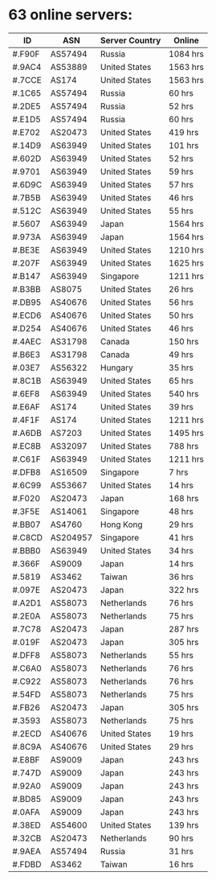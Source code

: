 # 63 online servers:

| ID | ASN | Server Country | Online |
| ------ | ------ | ------ | ------ |
| #.F90F | AS57494 | Russia | 1084 hrs |
| #.9AC4 | AS53889 | United States | 1563 hrs |
| #.7CCE | AS174 | United States | 1563 hrs |
| #.1C65 | AS57494 | Russia | 60 hrs |
| #.2DE5 | AS57494 | Russia | 52 hrs |
| #.E1D5 | AS57494 | Russia | 60 hrs |
| #.E702 | AS20473 | United States | 419 hrs |
| #.14D9 | AS63949 | United States | 101 hrs |
| #.602D | AS63949 | United States | 52 hrs |
| #.9701 | AS63949 | United States | 59 hrs |
| #.6D9C | AS63949 | United States | 57 hrs |
| #.7B5B | AS63949 | United States | 46 hrs |
| #.512C | AS63949 | United States | 55 hrs |
| #.5607 | AS63949 | Japan | 1564 hrs |
| #.973A | AS63949 | Japan | 1564 hrs |
| #.BE3E | AS63949 | United States | 1210 hrs |
| #.207F | AS63949 | United States | 1625 hrs |
| #.B147 | AS63949 | Singapore | 1211 hrs |
| #.B3BB | AS8075 | United States | 26 hrs |
| #.DB95 | AS40676 | United States | 56 hrs |
| #.ECD6 | AS40676 | United States | 50 hrs |
| #.D254 | AS40676 | United States | 46 hrs |
| #.4AEC | AS31798 | Canada | 150 hrs |
| #.B6E3 | AS31798 | Canada | 49 hrs |
| #.03E7 | AS56322 | Hungary | 35 hrs |
| #.8C1B | AS63949 | United States | 65 hrs |
| #.6EF8 | AS63949 | United States | 540 hrs |
| #.E6AF | AS174 | United States | 39 hrs |
| #.4F1F | AS174 | United States | 1211 hrs |
| #.A6DB | AS7203 | United States | 1495 hrs |
| #.EC8B | AS32097 | United States | 788 hrs |
| #.C61F | AS63949 | United States | 1211 hrs |
| #.DFB8 | AS16509 | Singapore | 7 hrs |
| #.6C99 | AS53667 | United States | 14 hrs |
| #.F020 | AS20473 | Japan | 168 hrs |
| #.3F5E | AS14061 | Singapore | 48 hrs |
| #.BB07 | AS4760 | Hong Kong | 29 hrs |
| #.C8CD | AS204957 | Singapore | 41 hrs |
| #.BBB0 | AS63949 | United States | 34 hrs |
| #.366F | AS9009 | Japan | 14 hrs |
| #.5819 | AS3462 | Taiwan | 36 hrs |
| #.097E | AS20473 | Japan | 322 hrs |
| #.A2D1 | AS58073 | Netherlands | 76 hrs |
| #.2E0A | AS58073 | Netherlands | 75 hrs |
| #.7C78 | AS20473 | Japan | 287 hrs |
| #.019F | AS20473 | Japan | 305 hrs |
| #.DFF8 | AS58073 | Netherlands | 55 hrs |
| #.C6A0 | AS58073 | Netherlands | 76 hrs |
| #.C922 | AS58073 | Netherlands | 76 hrs |
| #.54FD | AS58073 | Netherlands | 75 hrs |
| #.FB26 | AS20473 | Japan | 305 hrs |
| #.3593 | AS58073 | Netherlands | 75 hrs |
| #.2ECD | AS40676 | United States | 19 hrs |
| #.8C9A | AS40676 | United States | 29 hrs |
| #.E8BF | AS9009 | Japan | 243 hrs |
| #.747D | AS9009 | Japan | 243 hrs |
| #.92A0 | AS9009 | Japan | 243 hrs |
| #.BD85 | AS9009 | Japan | 243 hrs |
| #.0AFA | AS9009 | Japan | 243 hrs |
| #.38ED | AS54600 | United States | 139 hrs |
| #.32CB | AS20473 | Netherlands | 90 hrs |
| #.9AEA | AS57494 | Russia | 31 hrs |
| #.FDBD | AS3462 | Taiwan | 16 hrs |

